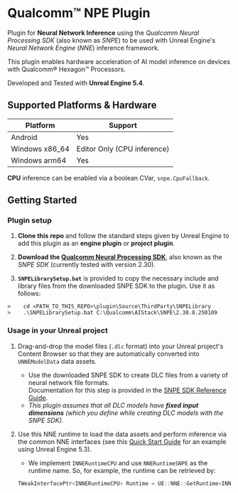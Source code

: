 # Qualcomm™ NPE Plugin 

Plugin for **Neural Network Inference** using the *Qualcomm Neural Processing SDK* (also known as *SNPE*) to be used with Unreal Engine's *Neural Network Engine* (*NNE*) inference framework.<br>

This plugin enables hardware acceleration of AI model inference on devices with Qualcomm® Hexagon™ Processors.

Developed and Tested with **Unreal Engine 5.4**.

## Supported Platforms & Hardware

| Platform | Support |
| --- | --- |
|Android|Yes|
|Windows x86_64|Editor Only (CPU inference)|
|Windows arm64|Yes|

**CPU** inference can be enabled via a boolean CVar, `snpe.CpuFallback`.

## Getting Started

### Plugin setup

1. **Clone this repo** and follow the standard steps given by Unreal Engine to add this plugin as an **engine plugin** or **project plugin**.<br>

1. **Download the [Qualcomm Neural Processing SDK](https://developer.qualcomm.com/software/qualcomm-neural-processing-sdk)**, also known as the *SNPE SDK* (currently tested with version 2.30).<br>

1. **`SNPELibrarySetup.bat`** is provided to copy the necessary include and library files from the downloaded SNPE SDK to the plugin. Use it as follows:
```console
>    cd <PATH_TO_THIS_REPO>\plugin\Source\ThirdParty\SNPELibrary
>    .\SNPELibrarySetup.bat C:\Qualcomm\AIStack\SNPE\2.30.0.250109
```
### Usage in your Unreal project

1. Drag-and-drop the model files (`.dlc` format) into your Unreal project's Content Browser so that they are automatically converted into `UNNEModelData` data assets.
    - Use the downloaded SNPE SDK to create DLC files from a variety of neural network file formats.<br>
    Documentation for this step is provided in the [SNPE SDK Reference Guide](https://docs.qualcomm.com/bundle/publicresource/topics/80-63442-2/introduction.html).
    - *This plugin assumes that all DLC models have **fixed input dimensions** (which you define while creating DLC models with the SNPE SDK).*

1. Use this NNE runtime to load the data assets and perform inference via the common NNE interfaces (see this [Quick Start Guide](https://dev.epicgames.com/community/learning/tutorials/34q9/unreal-engine-nne-quick-start-guide-5-3) for an example using Unreal Engine 5.3).
    - We implement `INNERuntimeCPU` and use `NNERuntimeSNPE` as the runtime name. So, for example, the runtime can be retrieved by:
    ```cpp
    TWeakInterfacePtr<INNERuntimeCPU> Runtime = UE::NNE::GetRuntime<INNERuntimeCPU>(TEXT("NNERuntimeSNPE"));
    ```
